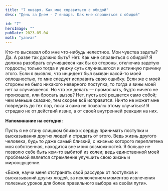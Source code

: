 ```yaml
---
title: "7 января. Как мне справиться с обидой"
desc: "День за Днем - 7 января. Как мне справиться с обидой"

id: "7"
heroImage: ""
pubDate: 2023-05-04
moth: "yanvar"
---
```


Кто-то высказал обо мне что-нибудь нелестное. Мои чувства задеты? Да. А разве
так должно быть? Нет. Как мне справиться с обидой? Я должна разобрать
случившееся как бы со стороны, отключив задетую гордость; только тогда я увижу
суть случившегося и истинную причину этого. Если я выявлю, что инцидент был
вызван какой-то моей оплошностью, то мне следует исправить свою ошибку. Если
же с моей стороны не было никакого неверного поступка, то тогда и вины моей
нет за случившееся. Но что же делать — промолчать, будто ничего не произошло,
или бросать вызов? Нет, пусть всё решается само собой; чем меньше сказано, тем
скорее всё исправится. Ничто не может мне повредить до тех пор, пока я сама не
позволю этому случиться! Я страдаю не от действий извне, а от своей внутренней
реакции на них.

**Напоминание на сегодня:**

Пусть я не стану слишком близко к сердцу принимать поступки и высказывания
других людей и страдать от этого. Ведь жизнь другого человека, будь то даже
самый близкий, с жизнью которого переплетена моя собственная, находится вне
моих возможностей. Я больше не позволю себе быть кем-то выбитой из колеи; ведь
единственной моей проблемой является стремление улучшить свою жизнь и
мироощущение.

«Боже, научи меня отстранять свой рассудок от поступков и высказываний других
людей, за исключением моментов извлечения полезных уроков для более
правильного выбора на своём пути».
